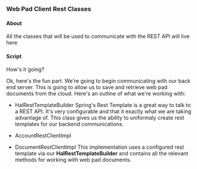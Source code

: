 ### Web Pad Client Rest Classes

#### About
All the classes that will be used to communicate with the REST API will live here

#### Script
How's it going?

Ok, here's the fun part.  We're going to begin communicating with our back end server.  This is going to allow us to save and retrieve web pad documents from the cloud.  Here's an outline of what we're working with:

* HalRestTemplateBuilder
Spring's Rest Template is a great way to talk to a REST API. It's very configurable and that it exactly what we are taking advantage of.  This class gives us the ability to uniformaly create rest templates for our backend communications.

* AccountRestClientImpl

* DocumentRestClientImpl
This implementation uses a configured rest template via our **HalRestTemplateBuilder** and contains all the relevant methods for working with web pad documents.